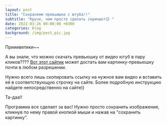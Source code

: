 ```yaml
---
layout: post
title: "Сохраняем превьюшки с ютуба!!"
subtitle: "Круче, чем просто сделать скриншот😉 "
date: 2022-03-26 00:00:00 +0300
categories: blog
background: /img/post_pic.jpg
---
```


Приииветики~~

А вы знали, что можно скачать превьюшку от видео ютуб в пару кликов???? [Вот этот сайтик](http://shpargalkablog.ru/2013/06/youtube.html) может достать вам картинку-превьюшку почти в любом разрешении.

Нужно всего лишь скопировать ссылку на нужное вам видео и вставить её в соответствующую строчку на сайте. Более подробную инструкцию найдете непосредственно на сайте))

Та-даа!!

Программа все сделает за вас! Нужно просто сохранить изображение, кликнув по нему правой кнопкой мыши и нажав на "сохранить картинку".